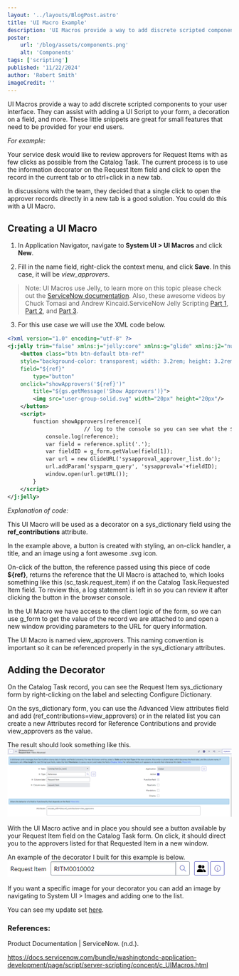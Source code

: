 ```yaml
---
layout: '../layouts/BlogPost.astro'
title: 'UI Macro Example'
description: 'UI Macros provide a way to add discrete scripted components to your user interface. They can assist with adding a UI Script to your form, a decoration on a field, and more'
poster: 
    url: '/blog/assets/components.png'
    alt: 'Components'
tags: ['scripting']
published: '11/22/2024'
author: 'Robert Smith'
imageCredit: ''
---
```


UI Macros provide a way to add discrete scripted components to your user interface. They can assist with adding a UI Script to your form, a decoration on a field, and more. These little snippets are great for small features that need to be provided for your end users.

_For example:_

Your service desk would like to review approvers for Request Items with as few clicks as possible from the Catalog Task. The current process is to use the information decorator on the Request Item field and click to open the record in the current tab or to ctrl+click in a new tab.

In discussions with the team, they decided that a single click to open the approver records directly in a new tab is a good solution. You could do this with a UI Macro.

## Creating a UI Macro

1. In Application Navigator, navigate to **System UI > UI Macros** and click **New**. 

2. Fill in the name field, right-click the context menu, and click **Save**.  In this case, it will be _view_approvers_.

> Note: UI Macros use Jelly, to learn more on this topic please check out the [ServiceNow documentation](https://www.servicenow.com/docs/bundle/utah-application-development/page/script/general-scripting/reference/r_JellyTags.html). Also, these awesome videos by Chuck Tomasi and Andrew Kincaid.ServiceNow Jelly Scripting [Part 1](https://www.youtube.com/watch?v=_MhWugMQegs&list=PLCOmiTb5WX3ouggdJ4ty2dVUSrki9uYr1), [Part 2](https://www.youtube.com/watch?v=Td7t_tiehzY&list=PLCOmiTb5WX3ouggdJ4ty2dVUSrki9uYr1), and [Part 3](https://www.youtube.com/watch?v=gPy5xkks0tA&list=PLCOmiTb5WX3ouggdJ4ty2dVUSrki9uYr1).

3. For this use case we will use the XML code below.
```xml
<?xml version="1.0" encoding="utf-8" ?>
<j:jelly trim="false" xmlns:j="jelly:core" xmlns:g="glide" xmlns:j2="null" xmlns:g2="null">
	<button class="btn btn-default btn-ref" 
	style="background-color: transparent; width: 3.2rem; height: 3.2rem; border: 1px solid rgb(79,82,189)"
	field="${ref}"
        type="button"
	onclick="showApprovers('${ref}')"
        title="${gs.getMessage('Show Approvers')}">
		<img src="user-group-solid.svg" width="20px" height="20px"/>
	</button>
	<script>
		function showApprovers(reference){
                        // log to the console so you can see what the ${ref} is. 
			console.log(reference); 
			var field = reference.split('.');
			var fieldID = g_form.getValue(field[1]);
			var url = new GlideURL('sysapproval_approver_list.do');
			url.addParam('sysparm_query', 'sysapproval='+fieldID);
			window.open(url.getURL());
		}
	</script>
</j:jelly>
```

_Explanation of code:_

This UI Macro will be used as a decorator on a sys_dictionary field using the **ref_contributions** attribute.

In the example above, a button is created with styling, an on-click handler, a title, and an image using a font awesome .svg icon.

On-click of the button, the reference passed using this piece of code **${ref}**, returns the reference that the UI Macro is attached to, which looks something like this (sc_task.request_item) if on the Catalog Task.Requested Item field. To review this, a log statement is left in so you can review it after clicking the button in the browser console.

In the UI Macro we have access to the client logic of the form, so we can use g_form to get the value of the record we are attached to and open a new window providing parameters to the URL for query information.

The UI Macro is named view_approvers. This naming convention is important so it can be referenced properly in the sys_dictionary attributes.

## Adding the Decorator

 On the Catalog Task record, you can see the Request Item sys_dictionary form by right-clicking on the label and selecting Configure Dictionary.

On the sys_dictionary form, you can use the Advanced View attributes field and add (ref_contributions=view_approvers) or in the related list you can create a new Attributes record for Reference Contributions and provide view_approvers as the value.

The result should look something like this.
![Dictionary Entry Example](../assets/ui_macro_example/ref_contributions_view_approvers-1024x310.png)

With the UI Macro active and in place you should see a button available by your Request Item field on the Catalog Task form. On click, it should direct you to the approvers listed for that Requested Item in a new window.

An example of the decorator I built for this example is below.
![View Approvers Decorator Example](../assets/ui_macro_example/view_approvers_decorator_example.png)

If you want a specific image for your decorator you can add an image by navigating to System UI > Images and adding one to the list.

You can see my update set [here](../assets/ui_macro_example/UI%20Macro%20view_approvers.xml).

### References:

Product Documentation | ServiceNow. (n.d.).

https://docs.servicenow.com/bundle/washingtondc-application-development/page/script/server-scripting/concept/c_UIMacros.html

